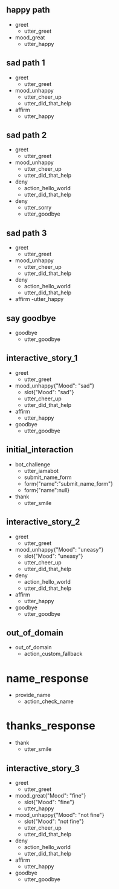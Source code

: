 ## happy path
* greet
  - utter_greet
* mood_great
  - utter_happy

## sad path 1
* greet
  - utter_greet
* mood_unhappy
  - utter_cheer_up
  - utter_did_that_help
* affirm
  - utter_happy
  

## sad path 2
* greet
  - utter_greet
* mood_unhappy
  - utter_cheer_up
  - utter_did_that_help
* deny
  - action_hello_world
  - utter_did_that_help
* deny
  - utter_sorry
  - utter_goodbye

## sad path 3
* greet
  - utter_greet
* mood_unhappy
  - utter_cheer_up
  - utter_did_that_help
* deny
  - action_hello_world
  - utter_did_that_help
* affirm
  -utter_happy

## say goodbye
* goodbye
  - utter_goodbye

## interactive_story_1
* greet
    - utter_greet
* mood_unhappy{"Mood": "sad"}
    - slot{"Mood": "sad"}
    - utter_cheer_up
    - utter_did_that_help
* affirm
    - utter_happy
* goodbye
    - utter_goodbye

    
## initial_interaction
* bot_challenge
    - utter_iamabot
    - submit_name_form
    - form{"name":"submit_name_form"}
    - form{"name":null}  
 * thank
    - utter_smile

## interactive_story_2
* greet
    - utter_greet
* mood_unhappy{"Mood": "uneasy"}
    - slot{"Mood": "uneasy"}
    - utter_cheer_up
    - utter_did_that_help
* deny
    - action_hello_world
    - utter_did_that_help
* affirm
    - utter_happy
* goodbye
    - utter_goodbye

## out_of_domain
* out_of_domain
    - action_custom_fallback

# name_response
* provide_name
    - action_check_name

# thanks_response
* thank
    - utter_smile
    
    
## interactive_story_3
* greet
    - utter_greet
* mood_great{"Mood": "fine"}
    - slot{"Mood": "fine"}
    - utter_happy
* mood_unhappy{"Mood": "not fine"}
    - slot{"Mood": "not fine"}
    - utter_cheer_up
    - utter_did_that_help
* deny
    - action_hello_world
    - utter_did_that_help
* affirm
    - utter_happy
* goodbye
    - utter_goodbye
